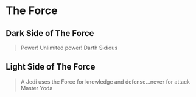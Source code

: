 # The Force


## Dark Side of The Force

>Power! Unlimited power!
>Darth Sidious

## Light Side of The Force

>A Jedi uses the Force for knowledge and defense...never for attack
>Master Yoda

